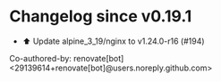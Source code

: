 # Changelog since v0.19.1
- ⬆️ Update alpine_3_19/nginx to v1.24.0-r16 (#194)

Co-authored-by: renovate[bot] <29139614+renovate[bot]@users.noreply.github.com> 
